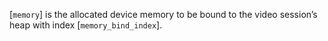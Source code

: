 [`memory`] is the allocated device memory to be bound to the video
session’s heap with index [`memory_bind_index`].